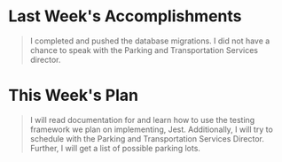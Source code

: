 # Last Week's Accomplishments

> I completed and pushed the database migrations. I did not have a chance to speak with the Parking and Transportation 
  Services director. 

# This Week's Plan

> I will read documentation for and learn how to use the testing framework we plan on implementing, Jest. Additionally, 
I will try to schedule with the Parking and Transportation Services Director. Further, I will get a list of possible parking lots. 
